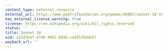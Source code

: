 ```yaml
---
content_type: external-resource
external_url: https://www.poetryfoundation.org/poems/45087/sonnet-18-shall-i-compare-thee-to-a-summers-day
has_external_license_warning: true
license: https://en.wikipedia.org/wiki/All_rights_reserved
status: ''
title: Sonnet 18
uid: a15d3ea7-a746-4062-b016-ce43576ddeb7
wayback_url: ''
---
```

